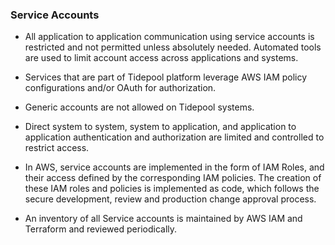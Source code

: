 ### Service Accounts

* All application to application communication using service accounts is
  restricted and not permitted unless absolutely needed. Automated tools are
  used to limit account access across applications and systems.

* Services that are part of Tidepool platform leverage AWS IAM policy
  configurations and/or OAuth for authorization.

* Generic accounts are not allowed on Tidepool systems.

* Direct system to system, system to application, and application to application
  authentication and authorization are limited and controlled to restrict
  access.

* In AWS, service accounts are implemented in the form of IAM Roles, and their
  access defined by the corresponding IAM policies. The creation of these IAM
  roles and policies is implemented as code, which follows the secure
  development, review and production change approval process.

* An inventory of all Service accounts is maintained by AWS IAM and Terraform and
  reviewed periodically.